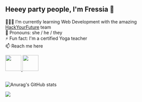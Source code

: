 ## Heeey party people, I'm Fressia 🤙

👩🏻‍💻 I’m currently learning Web Development with the amazing <a href="https://github.com/HackYourFuture">HackYourFuture</a> team<br>
🌈 Pronouns: she / he / they <br>
⚡ Fun fact: I'm a certified Yoga teacher <br>
📫 Reach me here

<a href="mailto:fressiabarrios2@gmail.com">
  <img src="https://iconape.com/wp-content/png_logo_vector/gmail-2.png" width="50"/>
</a>

<a href="https://www.linkedin.com/in/fressiabarrios/">
  <img src="https://cdn.exclaimer.com/Handbook%20Images/linkedin-icon_square_128x128.png" width="50"/>
</a>
<br>
<br>

![Anurag's GitHub stats](https://github-readme-stats.vercel.app/api?username=barrios2&show_icons=true&theme=tokyonight)

<img align="center" src="https://github-readme-stats.vercel.app/api/top-langs/?username=barrios2&theme=tokyonight"/>


<!-- 
🔭 I’m currently working on ...
👯 I’m looking to collaborate on ...
🤔 I’m looking for help with ...
💬 Ask me about ...
 -->



